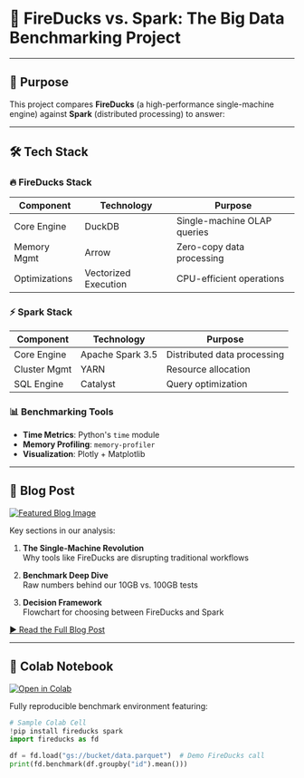 # 🚀 FireDucks vs. Spark: The Big Data Benchmarking Project

---

## 📌 Purpose
This project compares **FireDucks** (a high-performance single-machine engine) against **Spark** (distributed processing) to answer:

---

## 🛠️ Tech Stack

### 🔥 FireDucks Stack
| Component       | Technology           | Purpose                          |
|----------------|---------------------|----------------------------------|
| Core Engine    | DuckDB              | Single-machine OLAP queries      |
| Memory Mgmt    | Arrow               | Zero-copy data processing        |
| Optimizations  | Vectorized Execution | CPU-efficient operations         |

### ⚡ Spark Stack
| Component       | Technology           | Purpose                          |
|----------------|---------------------|----------------------------------|
| Core Engine    | Apache Spark 3.5    | Distributed data processing      |
| Cluster Mgmt   | YARN                | Resource allocation             |
| SQL Engine     | Catalyst            | Query optimization              |

### 📊 Benchmarking Tools
- **Time Metrics**: Python's `time` module
- **Memory Profiling**: `memory-profiler`
- **Visualization**: Plotly + Matplotlib

---

## 📖 Blog Post
[![Featured Blog Image](https://via.placeholder.com/800x400/374151/FFFFFF?text=FireDucks+vs+Spark+Blog+Cover)](https://yourblog.com/fireducks-vs-spark)

Key sections in our analysis:
1. **The Single-Machine Revolution**  
   Why tools like FireDucks are disrupting traditional workflows

2. **Benchmark Deep Dive**  
   Raw numbers behind our 10GB vs. 100GB tests

3. **Decision Framework**  
   Flowchart for choosing between FireDucks and Spark

[▶️ Read the Full Blog Post](https://yourblog.com/fireducks-vs-spark)

---

## 🧪 Colab Notebook
[![Open in Colab](https://colab.research.google.com/assets/colab-badge.svg)](https://colab.research.google.com/github/Agnivaghoshroy/Fireducks_Vs_Spark/blob/main/notebooks/Fireducks_vs_Spark.ipynb)

Fully reproducible benchmark environment featuring:
```python
# Sample Colab Cell
!pip install fireducks spark
import fireducks as fd

df = fd.load("gs://bucket/data.parquet")  # Demo FireDucks call
print(fd.benchmark(df.groupby("id").mean()))
